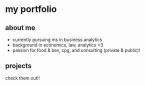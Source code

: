 # my portfolio

## about me
- currently pursuing ms in business analytics
- background in economics, law, analytics <3
- passion for food & bev, cpg, and consulting (private & public)! 

## projects
check them out!!